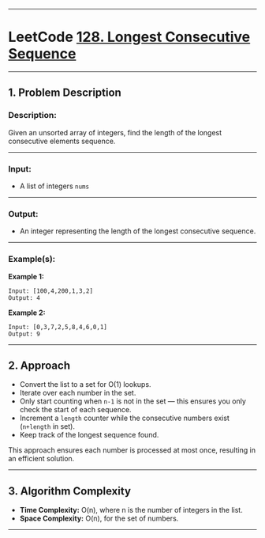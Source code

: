 
---

# LeetCode [128. Longest Consecutive Sequence](https://leetcode.com/problems/longest-consecutive-sequence/description/)

---

## 1. Problem Description

### Description:

Given an unsorted array of integers, find the length of the longest consecutive elements sequence.

---

### Input:

* A list of integers `nums`

---

### Output:

* An integer representing the length of the longest consecutive sequence.

---

### Example(s):

**Example 1:**

```
Input: [100,4,200,1,3,2]
Output: 4
```

**Example 2:**

```
Input: [0,3,7,2,5,8,4,6,0,1]
Output: 9
```

---

## 2. Approach

* Convert the list to a set for O(1) lookups.
* Iterate over each number in the set.
* Only start counting when `n-1` is not in the set — this ensures you only check the start of each sequence.
* Increment a `length` counter while the consecutive numbers exist (`n+length` in set).
* Keep track of the longest sequence found.

This approach ensures each number is processed at most once, resulting in an efficient solution.

---

## 3. Algorithm Complexity

* **Time Complexity:** O(n), where n is the number of integers in the list.
* **Space Complexity:** O(n), for the set of numbers.

---
